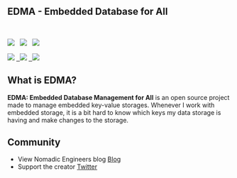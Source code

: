 <h2>EDMA - Embedded Database for All</h2>
<br/>

<p>
 <a href="https://github.com/nomadiz/edma"><img src="https://img.shields.io/badge/built_with-Rust-dca282.svg?style=flat-square"></a>
&nbsp;
<a href="https://github.com/nomadiz/edma"><img src="https://img.shields.io/github/v/release/nomadiz/edma?color=%23ff00a0&include_prereleases&label=version&sort=semver&style=flat-square"></a>
&nbsp;
<a href="https://github.com/nomadiz/edma/blob/master/LICENSE"><img src="https://img.shields.io/badge/license-MIT License-00bfff.svg?style=flat-square"></a>

</p>
<p>
    <a href="https://github.com/nomadiz/edma/graphs/contributors" alt="Contributors">
        <img src="https://img.shields.io/github/contributors/nomadiz/edma" /></a>
    <a href="https://github.com/nomadiz/edma/pulse" alt="Activity">
        &nbsp;
        <img src="https://img.shields.io/github/commit-activity/m/nomadiz/edma" /></a>
    <a href="https://users.rust-lang.org/t/solomondb-in-development-gremlin-compatible-graph-database-update/84750" alt="Activity">
        &nbsp;
		<img src="https://img.shields.io/badge/Rust%20User%20Forum-follow-orange"/>
	</a>
</p>

## What is EDMA?

**EDMA: Embedded Database Management for All** is an open source project made to manage embedded key-value storages. Whenever I work with embedded storage, it is a bit hard to know which keys my data storage is having and make changes to the storage.

## Community

-   View Nomadic Engineers blog [Blog](https://nomadiz.hashnode.dev/)
-   Support the creator [Twitter](https://twitter.com/chasechung111)
